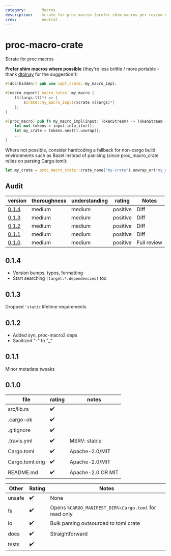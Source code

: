```yaml
---
category:       Macros
description:    $crate for proc macros (prefer shim macros per review notes!)
crev:           neutral
---
```


# proc-macro-crate

$crate for proc macros

**Prefer shim macros where possible** (they're less brittle / more portable - thank [dtolnay](https://github.com/MaulingMonkey/rust-reviews/issues/71#issuecomment-601514580) for the suggestion!):

```rust
#[doc(hidden)] pub use impl_crate::my_macro_impl;

#[macro_export] macro_rules! my_macro {
    ($($args:tt)*) => {
        $crate::my_macro_impl!{$crate $($args)*}
    };
}
```

```rust
#[proc_macro] pub fn my_macro_impl(input: TokenStream) -> TokenStream {
    let mut tokens = input.into_iter();
    let my_crate = tokens.next().unwrap();
    ...
}
```

Where not possible, consider hardcoding a fallback for non-cargo build environments such as Bazel instead of panicing (since proc_macro_crate relies on parsing Cargo.toml):

```rust
let my_crate = proc_macro_crate::crate_name("my-crate").unwrap_or("my_crate".to_string());
```

## Audit

| version | thoroughness | understanding | rating | Notes |
| ------- | ------------ | ------------- | ------ | ----- |
| [0.1.4] | medium | medium | positive | Diff
| [0.1.3] | medium | medium | positive | Diff
| [0.1.2] | medium | medium | positive | Diff
| [0.1.1] | medium | medium | positive | Diff
| [0.1.0] | medium | medium | positive | Full review

[0.1.4]:    #014
[0.1.3]:    #013
[0.1.2]:    #012
[0.1.1]:    #011
[0.1.0]:    #010

## 0.1.4

* Version bumps, typos, formatting
* Start searching `[target.*.dependencies]` too

## 0.1.3

Dropped `'static` lifetime requirements

## 0.1.2

- Added syn, proc-macro2 deps
- Sanitized "-" to "_"

## 0.1.1

Minor metadata tweaks

## 0.1.0

| file                  | rating | notes |
| --------------------- | ------ | ----- |
| src/lib.rs            | :heavy_check_mark: | |
| .cargo-ok             | :heavy_check_mark: | |
| .gitignore            | :heavy_check_mark: | |
| .travis.yml           | :heavy_check_mark: | MSRV: stable
| Cargo.toml            | :heavy_check_mark: | Apache-2.0/MIT |
| Cargo.toml.orig       | :heavy_check_mark: | Apache-2.0/MIT |
| README.md             | :heavy_check_mark: | Apache-2.0 OR MIT


| Other     | Rating | Notes |
| --------- | ------ | ----- |
| unsafe    | :heavy_check_mark: | None
| fs        | :heavy_check_mark: | Opens `%CARGO_MANIFEST_DIR%\Cargo.toml` for read only
| io        | :heavy_check_mark: | Bulk parsing outsourced to toml crate
| docs      | :heavy_check_mark: | Straightforward
| tests     | :heavy_check_mark: | |
